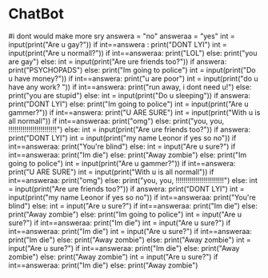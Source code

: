 # ChatBot
#i dont would make more sry
answera = "no"
answeraa = "yes"
int = input(print("Are u gay?"))
if  int==answera :
    print("DONT LYI")
    int = input(print("Are u normall?"))
    if int==answeraa:
        print("LOL")
    else:
        print("you are gay")
else:
    int = input(print("Are ure friends too?"))
    if answera:
        print("PSYCHOPADS")
    else:
        print("Im going to police")
int = input(print("Do u have money?"))
if  int==answera:
    print("u are poor")
    int = input(print("do u have any work? "))
    if int==answera:
        print("run away, i dont need u!")
    else:
        print("you are stupid")
else:
    int = input(print("Do u sleeping"))
    if answera:
        print("DONT LYI")
    else:
        print("Im going to police")
int = input(print("Are u gammer?"))
if  int==answera:
    print("U ARE SURE")
    int = input(print("With u is all normall"))
    if int==answeraa:
        print("omg")
    else:
        print("you, you, !!!!!!!!!!!!!!!!!!!!!!!!")
else:
    int = input(print("Are ure friends too?"))
    if answera:
        print("DONT LYI")
        int = input(print("my name Leonor if yes so no"))
        if int==answeraa:
            print("You're blind")
        else:
            int = input("Are u sure?")
            if int==answeraa:
                print("Im die")
            else:
                print("Away zombie")
    else:
        print("Im going to police")
int = input(print("Are u gammer?"))
if  int==answera:
    print("U ARE SURE")
    int = input(print("With u is all normall"))
    if int==answeraa:
        print("omg")
    else:
        print("you, you, !!!!!!!!!!!!!!!!!!!!!!!!")
else:
    int = input(print("Are ure friends too?"))
    if answera:
        print("DONT LYI")
        int = input(print("my name Leonor if yes so no"))
        if int==answeraa:
            print("You're blind")
        else:
            int = input("Are u sure?")
            if int==answeraa:
                print("Im die")
            else:
                print("Away zombie")
    else:
        print("Im going to police")
        int = input("Are u sure?")
        if int==answeraa:
                print("Im die")
                int = input("Are u sure?")
                if int==answeraa:
                    print("Im die")
                    int = input("Are u sure?")
                    if int==answeraa:
                        print("Im die")
                    else:
                        print("Away zombie")
                else:
                    print("Away zombie")
                    int = input("Are u sure?")
                    if int==answeraa:
                        print("Im die")
                    else:
                        print("Away zombie")
        else:
            print("Away zombie")
            int = input("Are u sure?")
        if int==answeraa:
                print("Im die")
        else:
            print("Away zombie")
